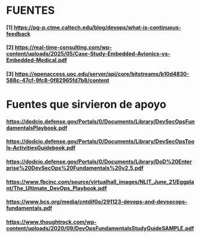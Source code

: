# FUENTES
#### [1] https://pg-p.ctme.caltech.edu/blog/devops/what-is-continuous-feedback
#### [2] https://real-time-consulting.com/wp-content/uploads/2025/05/Case-Study-Embedded-Avionics-vs-Embedded-Medical.pdf
#### [3] https://openaccess.uoc.edu/server/api/core/bitstreams/b10d4830-588c-47cf-9fc8-0f82965fd7b8/content

# Fuentes que sirvieron de apoyo
#### https://dodcio.defense.gov/Portals/0/Documents/Library/DevSecOpsFundamentalsPlaybook.pdf
#### https://dodcio.defense.gov/Portals/0/Documents/Library/DevSecOpsTools-ActivitiesGuidebook.pdf
#### https://dodcio.defense.gov/Portals/0/Documents/Library/DoD%20Enterprise%20DevSecOps%20Fundamentals%20v2.5.pdf
#### https://www.fbcinc.com/source/virtualhall_images/NLIT_June_21/Eggplant/The_Ultimate_DevOps_Playbook.pdf
#### https://www.bcs.org/media/cntdif0o/291123-devops-and-devsecops-fundamentals.pdf
#### https://www.thoughtrock.com/wp-content/uploads/2020/09/DevOpsFundamentalsStudyGuideSAMPLE.pdf